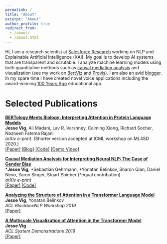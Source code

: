 ```yaml
---
permalink: /
title: "About"
excerpt: "About"
author_profile: true
redirect_from: 
  - /about/
  - /about.html
---
```

Hi, I am a research scientist at [Salesforce Research](https://einstein.ai/) working on NLP and Explainable Artificial Intelligence (XAI). My goal is to develop AI systems that are transparent and scrutable. I analyze machine learning models using both quantitative methods such as [causal mediation analysis](https://arxiv.org/pdf/2004.12265.pdf) and visualization (see my work on [BertViz](https://github.com/jessevig/bertviz) and [Provis](https://github.com/salesforce/provis)). I am also an avid [blogger](https://medium.com/@JesseVig). In my spare time I have created novel voice applications including the award-winning [100 Years Ago](https://voicebot.ai/2017/12/11/voice-app-100-years-ago-wins-actions-google-developer-challenge/) educational app.

# Selected Publications

**[BERTology Meets Biology: Interpreting Attention in Protein Language Models](https://arxiv.org/abs/2006.15222)**  <br>
**Jesse Vig**, Ali Madani, Lav R. Varshney, Caiming Xiong, Richard Socher, Nazneen Fatema Rajani<br>
_arXiv e-print_. (Shorter version accepted at ICML workshop on ML4SD 2020.)<br>
[[Paper]](https://arxiv.org/pdf/2006.15222.pdf)  [[Blog]](https://blog.einstein.ai/provis/)  [[Code]](https://github.com/salesforce/provis)  [[Demo Video]](https://vimeo.com/434882244)

**[Causal Mediation Analysis for Interpreting Neural NLP: The Case of Gender Bias](https://arxiv.org/abs/2006.15222)**  <br>
***Jesse Vig**, *Sebastian Gehrmann, *Yonatan Belinkov, Sharon Qian, Daniel Nevo, Yaron Singer, Stuart Shieber (*equal contribution) <br>
_arXiv e-print_ <br>
[[Paper]](https://arxiv.org/pdf/2004.12265.pdf)  [[Code]](https://github.com/sebastianGehrmann/CausalMediationAnalysis)

**[Analyzing the Structure of Attention in a Transformer Language Model](https://www.aclweb.org/anthology/W19-4808.pdf)**  <br>
**Jesse Vig**, Yonatan Belinkov<br>
_ACL BlackboxNLP Workshop 2019_<br>
[[Paper]](https://www.aclweb.org/anthology/W19-4808.pdf)

**[A Multiscale Visualization of Attention in the Transformer Model](https://www.aclweb.org/anthology/P19-3.pdf#page=51)**  <br>
**Jesse Vig**<br>
_ACL System Demonstrations 2019_<br>
[[Paper]](https://www.aclweb.org/anthology/P19-3.pdf#page=51)
